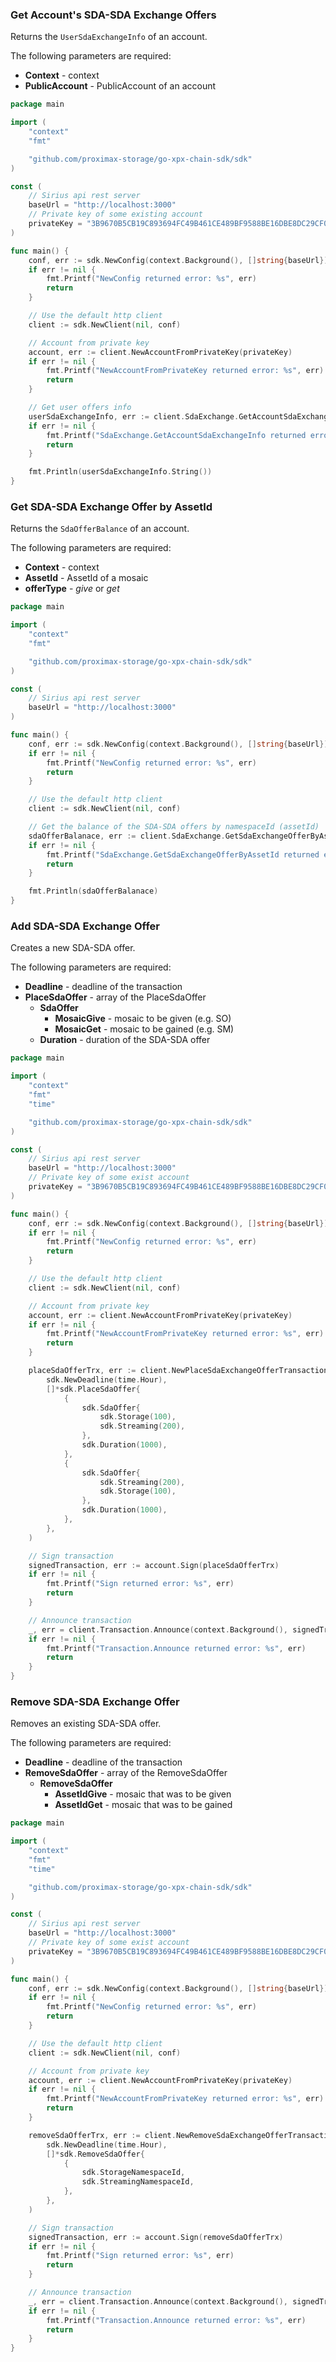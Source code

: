 ### Get Account's SDA-SDA Exchange Offers

Returns the `UserSdaExchangeInfo` of an account.

The following parameters are required:
* **Context** - context
* **PublicAccount** - PublicAccount of an account

```go
package main

import (
	"context"
	"fmt"

	"github.com/proximax-storage/go-xpx-chain-sdk/sdk"
)

const (
	// Sirius api rest server
	baseUrl = "http://localhost:3000"
	// Private key of some existing account
	privateKey = "3B9670B5CB19C893694FC49B461CE489BF9588BE16DBE8DC29CF06338133DEE6"
)

func main() {
	conf, err := sdk.NewConfig(context.Background(), []string{baseUrl})
	if err != nil {
		fmt.Printf("NewConfig returned error: %s", err)
		return
	}

	// Use the default http client
	client := sdk.NewClient(nil, conf)

	// Account from private key
	account, err := client.NewAccountFromPrivateKey(privateKey)
	if err != nil {
		fmt.Printf("NewAccountFromPrivateKey returned error: %s", err)
		return
	}

	// Get user offers info
	userSdaExchangeInfo, err := client.SdaExchange.GetAccountSdaExchangeInfo(context.Background(), account.PublicAccount)
	if err != nil {
		fmt.Printf("SdaExchange.GetAccountSdaExchangeInfo returned error: %s", err)
		return
	}

	fmt.Println(userSdaExchangeInfo.String())
}
```

### Get SDA-SDA Exchange Offer by AssetId

Returns the `SdaOfferBalance` of an account.

The following parameters are required:
* **Context** - context
* **AssetId** - AssetId of a mosaic
* **offerType** - _give_ or _get_

```go
package main

import (
	"context"
	"fmt"

	"github.com/proximax-storage/go-xpx-chain-sdk/sdk"
)

const (
	// Sirius api rest server
	baseUrl = "http://localhost:3000"
)

func main() {
	conf, err := sdk.NewConfig(context.Background(), []string{baseUrl})
	if err != nil {
		fmt.Printf("NewConfig returned error: %s", err)
		return
	}

	// Use the default http client
	client := sdk.NewClient(nil, conf)

	// Get the balance of the SDA-SDA offers by namespaceId (assetId)
	sdaOfferBalanace, err := client.SdaExchange.GetSdaExchangeOfferByAssetId(context.Background(), sdk.StorageNamespaceId, "give")
	if err != nil {
		fmt.Printf("SdaExchange.GetSdaExchangeOfferByAssetId returned error: %s", err)
		return
	}

	fmt.Println(sdaOfferBalanace)
}

```

### Add SDA-SDA Exchange Offer

Creates a new SDA-SDA offer.

The following parameters are required:
* **Deadline** - deadline of the transaction
* **PlaceSdaOffer** - array of the PlaceSdaOffer
  * **SdaOffer**
    * **MosaicGive** - mosaic to be given (e.g. SO)
    * **MosaicGet** - mosaic to be gained (e.g. SM)
  * **Duration** - duration of the SDA-SDA offer

```go
package main

import (
	"context"
	"fmt"
	"time"

	"github.com/proximax-storage/go-xpx-chain-sdk/sdk"
)

const (
	// Sirius api rest server
	baseUrl = "http://localhost:3000"
	// Private key of some exist account
	privateKey = "3B9670B5CB19C893694FC49B461CE489BF9588BE16DBE8DC29CF06338133DEE6"
)

func main() {
	conf, err := sdk.NewConfig(context.Background(), []string{baseUrl})
	if err != nil {
		fmt.Printf("NewConfig returned error: %s", err)
		return
	}

	// Use the default http client
	client := sdk.NewClient(nil, conf)

	// Account from private key
	account, err := client.NewAccountFromPrivateKey(privateKey)
	if err != nil {
		fmt.Printf("NewAccountFromPrivateKey returned error: %s", err)
		return
	}

	placeSdaOfferTrx, err := client.NewPlaceSdaExchangeOfferTransaction(
		sdk.NewDeadline(time.Hour),
		[]*sdk.PlaceSdaOffer{
			{
				sdk.SdaOffer{
					sdk.Storage(100),
					sdk.Streaming(200),
				},
				sdk.Duration(1000),
			},
			{
				sdk.SdaOffer{
					sdk.Streaming(200),
					sdk.Storage(100),
				},
				sdk.Duration(1000),
			},
		},
	)

	// Sign transaction
	signedTransaction, err := account.Sign(placeSdaOfferTrx)
	if err != nil {
		fmt.Printf("Sign returned error: %s", err)
		return
	}

	// Announce transaction
	_, err = client.Transaction.Announce(context.Background(), signedTransaction)
	if err != nil {
		fmt.Printf("Transaction.Announce returned error: %s", err)
		return
	}
}
```

### Remove SDA-SDA Exchange Offer

Removes an existing SDA-SDA offer.

The following parameters are required:
* **Deadline** - deadline of the transaction
* **RemoveSdaOffer** - array of the RemoveSdaOffer
  * **RemoveSdaOffer**
    * **AssetIdGive** - mosaic that was to be given
    * **AssetIdGet** - mosaic that was to be gained
 
```go
package main

import (
	"context"
	"fmt"
	"time"

	"github.com/proximax-storage/go-xpx-chain-sdk/sdk"
)

const (
	// Sirius api rest server
	baseUrl = "http://localhost:3000"
	// Private key of some exist account
	privateKey = "3B9670B5CB19C893694FC49B461CE489BF9588BE16DBE8DC29CF06338133DEE6"
)

func main() {
	conf, err := sdk.NewConfig(context.Background(), []string{baseUrl})
	if err != nil {
		fmt.Printf("NewConfig returned error: %s", err)
		return
	}

	// Use the default http client
	client := sdk.NewClient(nil, conf)

	// Account from private key
	account, err := client.NewAccountFromPrivateKey(privateKey)
	if err != nil {
		fmt.Printf("NewAccountFromPrivateKey returned error: %s", err)
		return
	}

	removeSdaOfferTrx, err := client.NewRemoveSdaExchangeOfferTransaction(
		sdk.NewDeadline(time.Hour),
		[]*sdk.RemoveSdaOffer{
			{
				sdk.StorageNamespaceId,
				sdk.StreamingNamespaceId,
			},
		},
	)

	// Sign transaction
	signedTransaction, err := account.Sign(removeSdaOfferTrx)
	if err != nil {
		fmt.Printf("Sign returned error: %s", err)
		return
	}

	// Announce transaction
	_, err = client.Transaction.Announce(context.Background(), signedTransaction)
	if err != nil {
		fmt.Printf("Transaction.Announce returned error: %s", err)
		return
	}
}
```